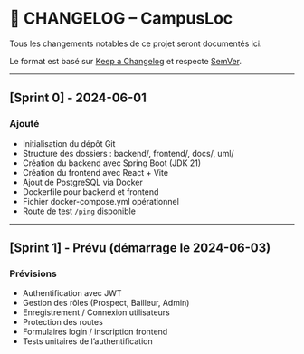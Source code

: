 # 📘 CHANGELOG – CampusLoc

Tous les changements notables de ce projet seront documentés ici.

Le format est basé sur [Keep a Changelog](https://keepachangelog.com/fr/1.0.0/)
et respecte [SemVer](https://semver.org/lang/fr/).

---

## [Sprint 0] - 2024-06-01
### Ajouté
- Initialisation du dépôt Git
- Structure des dossiers : backend/, frontend/, docs/, uml/
- Création du backend avec Spring Boot (JDK 21)
- Création du frontend avec React + Vite
- Ajout de PostgreSQL via Docker
- Dockerfile pour backend et frontend
- Fichier docker-compose.yml opérationnel
- Route de test `/ping` disponible

---

## [Sprint 1] - Prévu (démarrage le 2024-06-03)
### Prévisions
- Authentification avec JWT
- Gestion des rôles (Prospect, Bailleur, Admin)
- Enregistrement / Connexion utilisateurs
- Protection des routes
- Formulaires login / inscription frontend
- Tests unitaires de l’authentification
